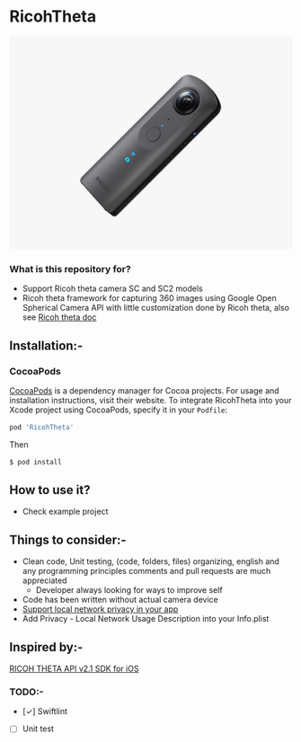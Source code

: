 # RicohTheta

![Ricoh theta camera](https://github.com/Winfooz/RicohTheta/blob/master/Resources/RicohThetaCamera.jpg)

### What is this repository for?

- Support Ricoh theta camera SC and SC2 models
- Ricoh theta framework for capturing 360 images using Google Open Spherical Camera API with little customization done by Ricoh theta, also see [Ricoh theta doc](https://api.ricoh/docs/)

## Installation:-

### CocoaPods

[CocoaPods](https://cocoapods.org) is a dependency manager for Cocoa projects. For usage and installation instructions, visit their website. To integrate RicohTheta into your Xcode project using CocoaPods, specify it in your `Podfile`:

```ruby
pod 'RicohTheta'
```

Then

```bash
$ pod install
```

## How to use it?

- Check example project

## Things to consider:-

- Clean code, Unit testing, (code, folders, files) organizing, english and any programming principles comments and pull requests are much appreciated
  - Developer always looking for ways to improve self
- Code has been written without actual camera device
- [Support local network privacy in your app](https://developer.apple.com/videos/play/wwdc2020/10110/)
- Add Privacy - Local Network Usage Description into your Info.plist

## Inspired by:-

[RICOH THETA API v2.1 SDK for iOS](https://github.com/ricohapi/theta-api2.1-ios-sdk)

### TODO:-

- [✓] Swiftlint
- [ ] Unit test
